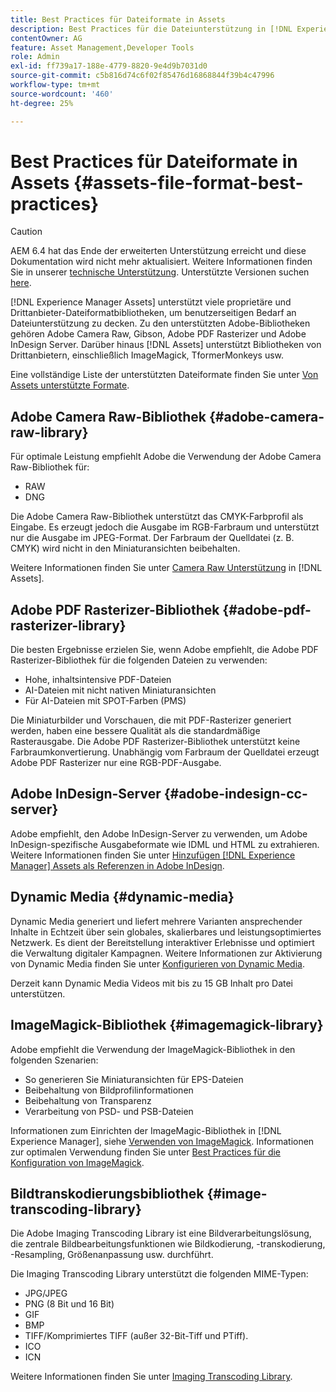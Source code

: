 ```yaml
---
title: Best Practices für Dateiformate in Assets
description: Best Practices für die Dateiunterstützung in [!DNL Experience Manager] Assets.
contentOwner: AG
feature: Asset Management,Developer Tools
role: Admin
exl-id: ff739a17-188e-4779-8820-9e4d9b7031d0
source-git-commit: c5b816d74c6f02f85476d16868844f39b4c47996
workflow-type: tm+mt
source-wordcount: '460'
ht-degree: 25%

---
```


# Best Practices für Dateiformate in Assets {#assets-file-format-best-practices}

>[!CAUTION]
>
>AEM 6.4 hat das Ende der erweiterten Unterstützung erreicht und diese Dokumentation wird nicht mehr aktualisiert. Weitere Informationen finden Sie in unserer [technische Unterstützung](https://helpx.adobe.com/de/support/programs/eol-matrix.html). Unterstützte Versionen suchen [here](https://experienceleague.adobe.com/docs/?lang=de).

[!DNL Experience Manager Assets] unterstützt viele proprietäre und Drittanbieter-Dateiformatbibliotheken, um benutzerseitigen Bedarf an Dateiunterstützung zu decken. Zu den unterstützten Adobe-Bibliotheken gehören Adobe Camera Raw, Gibson, Adobe PDF Rasterizer und Adobe InDesign Server. Darüber hinaus [!DNL Assets] unterstützt Bibliotheken von Drittanbietern, einschließlich ImageMagick, TformerMonkeys usw.

Eine vollständige Liste der unterstützten Dateiformate finden Sie unter [Von Assets unterstützte Formate](assets-formats.md).

## Adobe Camera Raw-Bibliothek {#adobe-camera-raw-library}

Für optimale Leistung empfiehlt Adobe die Verwendung der Adobe Camera Raw-Bibliothek für:

* RAW
* DNG

Die Adobe Camera Raw-Bibliothek unterstützt das CMYK-Farbprofil als Eingabe. Es erzeugt jedoch die Ausgabe im RGB-Farbraum und unterstützt nur die Ausgabe im JPEG-Format. Der Farbraum der Quelldatei (z. B. CMYK) wird nicht in den Miniaturansichten beibehalten.

Weitere Informationen finden Sie unter [Camera Raw Unterstützung](camera-raw.md) in [!DNL Assets].

## Adobe PDF Rasterizer-Bibliothek {#adobe-pdf-rasterizer-library}

Die besten Ergebnisse erzielen Sie, wenn Adobe empfiehlt, die Adobe PDF Rasterizer-Bibliothek für die folgenden Dateien zu verwenden:

* Hohe, inhaltsintensive PDF-Dateien
* AI-Dateien mit nicht nativen Miniaturansichten
* Für AI-Dateien mit SPOT-Farben (PMS)

Die Miniaturbilder und Vorschauen, die mit PDF-Rasterizer generiert werden, haben eine bessere Qualität als die standardmäßige Rasterausgabe. Die Adobe PDF Rasterizer-Bibliothek unterstützt keine Farbraumkonvertierung. Unabhängig vom Farbraum der Quelldatei erzeugt Adobe PDF Rasterizer nur eine RGB-PDF-Ausgabe.

## Adobe InDesign-Server {#adobe-indesign-cc-server}

Adobe empfiehlt, den Adobe InDesign-Server zu verwenden, um Adobe InDesign-spezifische Ausgabeformate wie IDML und HTML zu extrahieren. Weitere Informationen finden Sie unter [Hinzufügen [!DNL Experience Manager] Assets als Referenzen in Adobe InDesign](managing-linked-subassets.md#add-aem-assets-as-references-in-adobe-indesign).

## Dynamic Media  {#dynamic-media}

Dynamic Media generiert und liefert mehrere Varianten ansprechender Inhalte in Echtzeit über sein globales, skalierbares und leistungsoptimiertes Netzwerk. Es dient der Bereitstellung interaktiver Erlebnisse und optimiert die Verwaltung digitaler Kampagnen. Weitere Informationen zur Aktivierung von Dynamic Media finden Sie unter [Konfigurieren von Dynamic Media](config-dynamic.md).

Derzeit kann Dynamic Media Videos mit bis zu 15 GB Inhalt pro Datei unterstützen.

## ImageMagick-Bibliothek {#imagemagick-library}

Adobe empfiehlt die Verwendung der ImageMagick-Bibliothek in den folgenden Szenarien:

* So generieren Sie Miniaturansichten für EPS-Dateien
* Beibehaltung von Bildprofilinformationen
* Beibehaltung von Transparenz
* Verarbeitung von PSD- und PSB-Dateien

Informationen zum Einrichten der ImageMagic-Bibliothek in [!DNL Experience Manager], siehe [Verwenden von ImageMagick](media-handlers.md#an-example-using-imagemagick). Informationen zur optimalen Verwendung finden Sie unter [Best Practices für die Konfiguration von ImageMagick](best-practices-for-imagemagick.md).

## Bildtranskodierungsbibliothek {#image-transcoding-library}

Die Adobe Imaging Transcoding Library ist eine Bildverarbeitungslösung, die zentrale Bildbearbeitungsfunktionen wie Bildkodierung, -transkodierung, -Resampling, Größenanpassung usw. durchführt.

Die Imaging Transcoding Library unterstützt die folgenden MIME-Typen:

* JPG/JPEG
* PNG (8 Bit und 16 Bit)
* GIF
* BMP
* TIFF/Komprimiertes TIFF (außer 32-Bit-Tiff und PTiff).
* ICO
* ICN

Weitere Informationen finden Sie unter [Imaging Transcoding Library](imaging-transcoding-library.md).
